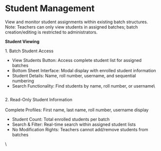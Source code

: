 # Student Management

View and monitor student assignments within existing batch structures. Note: Teachers can only view students in assigned batches; batch creation/editing is restricted to administrators.

**Student Viewing**&#x20;

1\. Batch Student Access

* View Students Button: Access complete student list for assigned batches
* Bottom Sheet Interface: Modal display with enrolled student information
* Student Details: Name, roll number, username, and sequential numbering
* Search Functionality: Find students by name, roll number, or username\


<figure><img src="../../.gitbook/assets/Screenshot 2025-08-21 at 10.32.54 PM.png" alt=""><figcaption></figcaption></figure>

2\. Read-Only Student Information\
\
Complete Profiles: First name, last name, roll number, username display

* Student Count: Total enrolled students per batch
* Search & Filter: Real-time search within assigned student lists
* No Modification Rights: Teachers cannot add/remove students from batches

\
